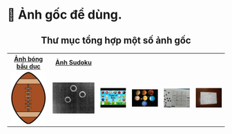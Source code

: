 # 🤖 Ảnh gốc để dùng.

<div align="center">
  <h2>Thư mục tổng hợp một số ảnh gốc</h2>
  <p><em></em></p>

<table>
  <tr>
    <th><a href="https://github.com/MyDreamIsHere0511/ComputerVision/blob/main/images/ball1.jpg">Ảnh bóng bầu dục</a></th>
    <th><a href="https://github.com/MyDreamIsHere0511/ComputerVision/blob/main/images/sudoku.jpg">Ảnh Sudoku</th>
  </tr>
  <tr>
    <td><img src="Picture/ball1.jpg" width="200"></td>
    <td><img src="Picture/ball2.png" width="200"></td>
    <td><img src="Picture/circle1.jpg" width="200"></td>
    <td><img src="Picture/planet.webp" width="200"></td>
    <td><img src="Picture/sudoku.jpg" width="200"></td>
    <td><img src="Picture/hinhkhoi.jpg" width="200"></td>
  </tr>
</table>
